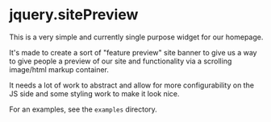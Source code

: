 jquery.sitePreview
======

This is a very simple and currently single purpose widget
for our homepage.

It's made to create a sort of "feature preview" site banner to give us
a way to give people a preview of our site and functionality via a scrolling
image/html markup container.

It needs a lot of work to abstract and allow for more configurability on the
JS side and some styling work to make it look nice.

For an examples, see the `examples` directory.
